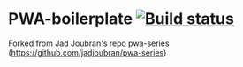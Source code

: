 # PWA-boilerplate [![Build status](https://dev.azure.com/digiclowns/PWA-boilerplate/_apis/build/status/PWA-boilerplate-CI)](https://dev.azure.com/digiclowns/PWA-boilerplate/_build/latest?definitionId=2)
Forked from Jad Joubran's repo pwa-series (https://github.com/jadjoubran/pwa-series)
